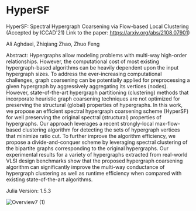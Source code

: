 # HyperSF
HyperSF: Spectral Hypergraph Coarsening via Flow-based Local Clustering (Accepted by ICCAD'21) 
Link to the paper: https://arxiv.org/abs/2108.07901)

Ali Aghdaei, Zhiqiang Zhao, Zhuo Feng

Abstract:
Hypergraphs allow modeling problems with multi-way high-order relationships. However, the computational cost of most existing hypergraph-based algorithms can be heavily dependent upon the input hypergraph sizes. To address the ever-increasing computational challenges, graph coarsening can be potentially applied for preprocessing a given hypergraph by aggressively aggregating its vertices (nodes). However, state-of-the-art hypergraph partitioning (clustering) methods that incorporate heuristic graph coarsening techniques are not optimized for preserving the structural (global) properties of hypergraphs. In this work, we propose an efficient spectral hypergraph coarsening scheme (HyperSF) for well preserving the original spectral (structural) properties of hypergraphs. Our approach leverages a recent strongly-local max-flow-based clustering algorithm for detecting the sets of hypergraph vertices that minimize ratio cut. To further improve the algorithm efficiency, we propose a divide-and-conquer scheme by leveraging spectral clustering of the bipartite graphs corresponding to the original hypergraphs. Our experimental results for a variety of hypergraphs extracted from real-world VLSI design benchmarks show that the proposed hypergraph coarsening algorithm can significantly improve the multi-way conductance of hypergraph clustering as well as runtime efficiency when compared with existing state-of-the-art algorithms.

Julia Version: 1.5.3

![Overview7 (1)](https://user-images.githubusercontent.com/85693952/128752511-64572dd2-aff6-4126-9290-c91a78b4c649.png)
